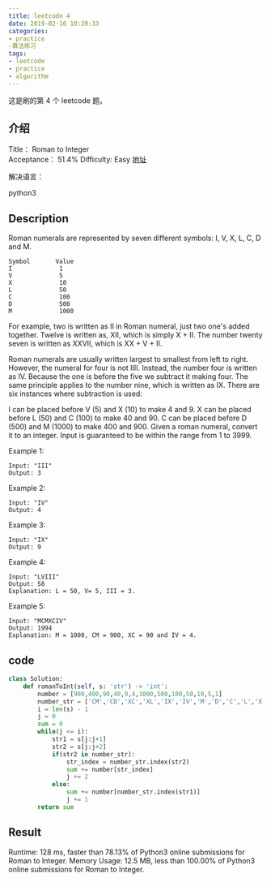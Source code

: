```yaml
---
title: leetcode 4
date: 2019-02-16 10:39:33
categories:
- practice
-算法练习
tags:
- leetcode
- practice
- algorithm
---
```

这是刷的第 4 个 leetcode 题。

<!-- more -->

## 介绍

Title：
Roman to Integer    
Acceptance：
51.4%
Difficulty:
Easy
[地址](https://leetcode.com/problems/roman-to-integer/)

解决语言：

python3

## Description

Roman numerals are represented by seven different symbols: I, V, X, L, C, D and M.

	Symbol       Value
	I             1
	V             5
	X             10
	L             50
	C             100
	D             500
	M             1000
	
For example, two is written as II in Roman numeral, just two one's added together. Twelve is written as, XII, which is simply X + II. The number twenty seven is written as XXVII, which is XX + V + II.

Roman numerals are usually written largest to smallest from left to right. However, the numeral for four is not IIII. Instead, the number four is written as IV. Because the one is before the five we subtract it making four. The same principle applies to the number nine, which is written as IX. There are six instances where subtraction is used:

I can be placed before V (5) and X (10) to make 4 and 9. 
X can be placed before L (50) and C (100) to make 40 and 90. 
C can be placed before D (500) and M (1000) to make 400 and 900.
Given a roman numeral, convert it to an integer. Input is guaranteed to be within the range from 1 to 3999.

Example 1:

	Input: "III"
	Output: 3
	
Example 2:

	Input: "IV"
	Output: 4
	
Example 3:

	Input: "IX"
	Output: 9
	
Example 4:

	Input: "LVIII"
	Output: 58
	Explanation: L = 50, V= 5, III = 3.
	
Example 5:

	Input: "MCMXCIV"
	Output: 1994
	Explanation: M = 1000, CM = 900, XC = 90 and IV = 4.

## code

```python
class Solution:
    def romanToInt(self, s: 'str') -> 'int':
        number = [900,400,90,40,9,4,1000,500,100,50,10,5,1]
        number_str = ['CM','CD','XC','XL','IX','IV','M','D','C','L','X','V','I']
        i = len(s) - 1
        j = 0
        sum = 0
        while(j <= i):
            str1 = s[j:j+1]
            str2 = s[j:j+2]
            if(str2 in number_str):
                str_index = number_str.index(str2)
                sum += number[str_index]
                j += 2
            else:
                sum += number[number_str.index(str1)]
                j += 1
        return sum		
```

## Result

Runtime: 128 ms, faster than 78.13% of Python3 online submissions for Roman to Integer.
Memory Usage: 12.5 MB, less than 100.00% of Python3 online submissions for Roman to Integer.